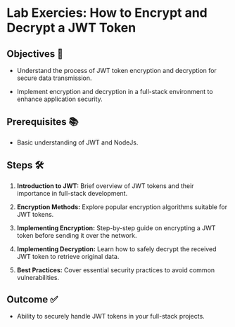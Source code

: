 # Lab Exercies: How to Encrypt and Decrypt a JWT Token

## Objectives 🎯

- Understand the process of JWT token encryption and decryption for secure data transmission.

- Implement encryption and decryption in a full-stack environment to enhance application security.

## Prerequisites 📚

- Basic understanding of JWT and NodeJs.

## Steps 🛠

1. **Introduction to JWT:** Brief overview of JWT tokens and their importance in full-stack development.

2. **Encryption Methods:** Explore popular encryption algorithms suitable for JWT tokens.

3. **Implementing Encryption:** Step-by-step guide on encrypting a JWT token before sending it over the network.

4. **Implementing Decryption:** Learn how to safely decrypt the received JWT token to retrieve original data.

5. **Best Practices:** Cover essential security practices to avoid common vulnerabilities.

## Outcome ✅

- Ability to securely handle JWT tokens in your full-stack projects.
